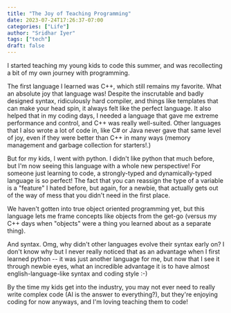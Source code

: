 ```yaml
---
title: "The Joy of Teaching Programming"
date: 2023-07-24T17:26:37-07:00
categories: ["Life"]
author: "Sridhar Iyer"
tags: ["tech"]
draft: false
---
```


I started teaching my young kids to code this summer, and was recollecting a bit of my own journey with programming.

The first language I learned was C++, which still remains my favorite. What an absolute joy that language was! Despite the inscrutable and badly designed syntax, ridiculously hard compiler, and things like templates that can make your head spin, it always felt like the perfect language. It also helped that in my coding days, I needed a language that gave me extreme performance and control, and C++ was really well-suited. Other languages that I also wrote a lot of code in, like C# or Java never gave that same level of joy, even if they were better than C++ in many ways (memory management and garbage collection for starters!.)

But for my kids, I went with python. I didn't like python that much before, but I'm now seeing this language with a whole new perspective! For someone just learning to code, a strongly-typed and dynamically-typed language is so perfect! The fact that you can reassign the type of a variable is a "feature" I hated before, but again, for a newbie, that actually gets out of the way of mess that you didn't need in the first place.

We haven't gotten into true object oriented programming yet, but this language lets me frame concepts like objects from the get-go (versus my C++ days when "objects" were a thing you learned about as a separate thing).

And syntax. Omg, why didn't other languages evolve their syntax early on? I don't know why but I never really noticed that as an advantage when I first learned python -- it was just another language for me, but now that I see it through newbie eyes, what an incredible advantage it is to have almost english-language-like syntax and coding style :-)

By the time my kids get into the industry, you may not ever need to really write complex code (AI is the answer to everything?), but they're enjoying coding for now anyways, and I'm loving teaching them to code!
